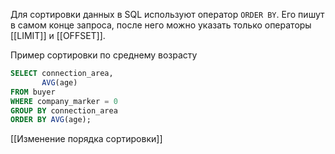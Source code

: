 Для сортировки данных в SQL используют оператор `ORDER BY`. Его пишут в самом конце запроса, после него можно указать только операторы [[LIMIT]] и [[OFFSET]].

Пример сортировки по среднему возрасту
```SQL
SELECT connection_area,
       AVG(age)
FROM buyer
WHERE company_marker = 0
GROUP BY connection_area
ORDER BY AVG(age);
```

[[Изменение порядка сортировки]]